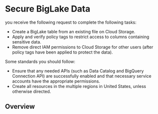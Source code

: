 # Secure BigLake Data

you receive the following request to complete the following tasks:
- Create a BigLake table from an existing file on Cloud Storage.
- Apply and verify policy tags to restrict access to columns containing sensitive data.
- Remove direct IAM permissions to Cloud Storage for other users (after policy tags have been applied to protect the data).

Some standards you should follow:
- Ensure that any needed APIs (such as Data Catalog and BigQuery Connection API) are successfully enabled and that necessary service accounts have the appropriate permissions.
- Create all resources in the multiple regions in United States, unless otherwise directed.

## Overview
